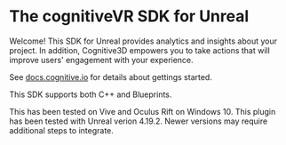 The cognitiveVR SDK for Unreal
=========
Welcome! This SDK for Unreal provides analytics and insights about your project. In addition, Cognitive3D empowers you to take actions that will improve users' engagement with your experience.

See [docs.cognitive.io](http://docs.cognitivevr.io/unreal/get-started/) for details about gettings started.

This SDK supports both C++ and Blueprints.

This has been tested on Vive and Oculus Rift on Windows 10. This plugin has been tested with Unreal verion 4.19.2. Newer versions may require additional steps to integrate.